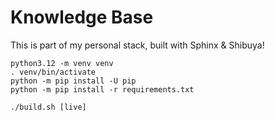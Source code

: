 # Knowledge Base

This is part of my personal stack, built with Sphinx & Shibuya!

```shell
python3.12 -m venv venv
. venv/bin/activate
python -m pip install -U pip
python -m pip install -r requirements.txt
```

```shell
./build.sh [live]
```
